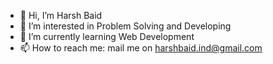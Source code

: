 - 👋 Hi, I’m Harsh Baid
- 👀 I’m interested in Problem Solving and Developing
- 🌱 I’m currently learning Web Development 
- 📫 How to reach me: mail me on harshbaid.ind@gmail.com

<!---
am-here/am-here is a ✨ special ✨ repository because its `README.md` (this file) appears on your GitHub profile.
You can click the Preview link to take a look at your changes.
--->

